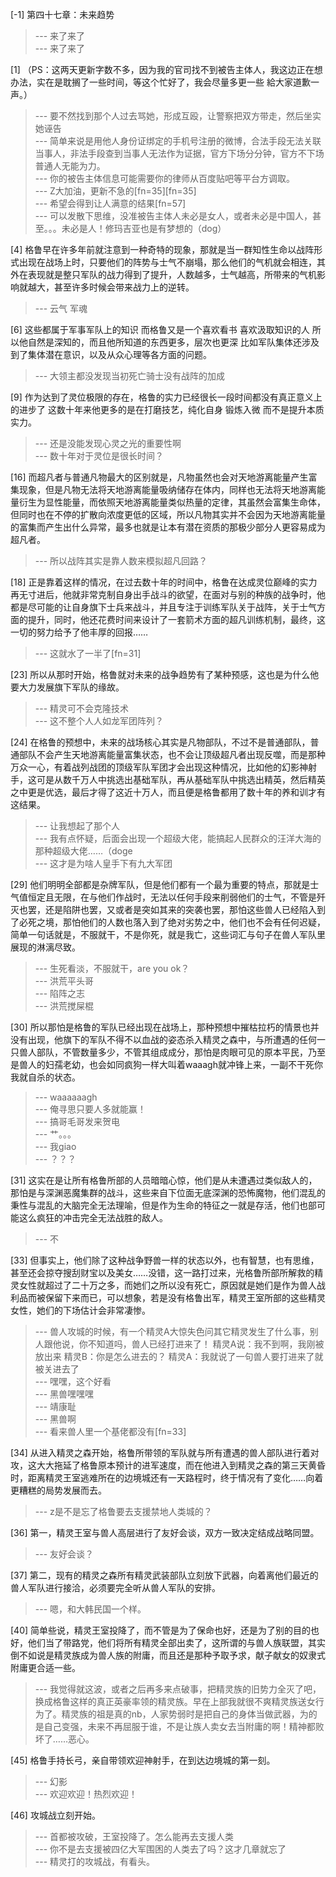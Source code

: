 
[-1] 第四十七章：未来趋势
>--- 来了来了<br>
>--- 来了来了<br>

[1] （PS：这两天更新字数不多，因为我的官司找不到被告主体人，我这边正在想办法，实在是耽搁了一些时间，等这个忙好了，我会尽量多更一些 給大家道歉一声。）
>--- 要不然找到那个人过去骂她，形成互殴，让警察把双方带走，然后坐实她诬告<br>
>--- 简单来说是用他人身份证绑定的手机号注册的微博，合法手段无法关联当事人，非法手段查到当事人无法作为证据，官方下场分分钟，官方不下场普通人无能为力。<br>
>--- 你的被告主体信息可能需要你的律师从百度贴吧等平台方调取。<br>
>--- Z大加油，更新不急的[fn=35][fn=35]<br>
>--- 希望会得到让人满意的结果[fn=57]<br>
>--- 可以发散下思维，没准被告主体人未必是女人，或者未必是中国人，甚至。。。未必是人！修玛吉亚也是有梦想的（dog）<br>

[4] 格鲁早在许多年前就注意到一种奇特的现象，那就是当一群知性生命以战阵形式出现在战场上时，只要他们的阵势与士气不崩塌，那么他们的气机就会相连，其外在表现就是整只军队的战力得到了提升，人数越多，士气越高，所带来的气机影响就越大，甚至许多时候会带来战力上的逆转。
>--- 云气 军魂<br>

[6] 这些都属于军事军队上的知识 而格鲁又是一个喜欢看书 喜欢汲取知识的人 所以他自然是深知的，而且他所知道的东西更多，层次也更深 比如军队集体还涉及到了集体潜在意识，以及从众心理等各方面的问题。
>--- 大领主都没发现当初死亡骑士没有战阵的加成<br>

[9] 作为达到了灵位极限的存在，格鲁的实力已经很长一段时间都没有真正意义上的进步了 这数十年来他更多的是在打磨技艺，纯化自身 锻炼入微 而不是提升本质实力。
>--- 还是没能发现心灵之光的重要性啊<br>
>--- 数十年对于灵位是很长时间？<br>

[16] 而超凡者与普通凡物最大的区别就是，凡物虽然也会对天地游离能量产生富集现象，但是凡物无法将天地游离能量吸纳储存在体内，同样也无法将天地游离能量衍生为显性能量，而依照天地游离能量类似热量的定律，其虽然会富集生命体，但同时也在不停的扩散向浓度更低的区域，所以凡物其实并不会因为天地游离能量的富集而产生出什么异常，最多也就是让本有潜在资质的那极少部分人更容易成为超凡者。
>--- 所以战阵其实是靠人数来模拟超凡回路？<br>

[18] 正是靠着这样的情况，在过去数十年的时间中，格鲁在达成灵位巅峰的实力再无寸进后，他就非常克制自身出手战斗的欲望，在面对与别的种族的战争时，他都是尽可能的让自身旗下士兵来战斗，并且专注于训练军队关于战阵，关于士气方面的提升，同时，他还花费时间来设计了一套箭术方面的超凡训练机制，最终，这一切的努力给予了他丰厚的回报……
>--- 这就水了一半了[fn=31]<br>

[23] 所以从那时开始，格鲁就对未来的战争趋势有了某种预感，这也是为什么他要大力发展旗下军队的缘故。
>--- 精灵可不会克隆技术<br>
>--- 这不整个人人如龙军团阵列？<br>

[24] 在格鲁的预想中，未来的战场核心其实是凡物部队，不过不是普通部队，普通部队不会产生天地游离能量富集状态，也不会让顶级超凡者出现反噬，而是那种万众一心，有着战列战团的顶级军队军团才会出现这种情况，比如他的幻影神射手，这可是从数千万人中挑选出基础军队，再从基础军队中挑选出精英，然后精英之中更是优选，最后才得了这近十万人，而且便是格鲁都用了数十年的养和训才有这结果。
>--- 让我想起了那个人<br>
>--- 我有点怀疑，后面会出现一个超级大佬，能搞起人民群众的汪洋大海的那种超级大佬……（doge<br>
>--- 这才是为啥人皇手下有九大军团<br>

[29] 他们明明全部都是杂牌军队，但是他们都有一个最为重要的特点，那就是士气值恒定且无限，在与他们作战时，无法以任何手段来削弱他们的士气，不管是歼灭也罢，还是陷阱也罢，又或者是突如其来的突袭也罢，那怕这些兽人已经陷入到了必死之境，那怕他们的人数也落入到了绝对劣势之中，他们也不会有任何迟疑，简单一句话就是，不服就干，不是你死，就是我亡，这些词汇与句子在兽人军队里展现的淋漓尽致。
>--- 生死看淡，不服就干，are you ok？<br>
>--- 洪荒平头哥<br>
>--- 陷阵之志<br>
>--- 洪荒搅屎棍<br>

[30] 所以那怕是格鲁的军队已经出现在战场上，那种预想中摧枯拉朽的情景也并没有出现，他旗下的军队不得不以血战的姿态杀入精灵之森中，与所遭遇的任何一只兽人部队，不管数量多少，不管其组成成分，那怕是肉眼可见的原本平民，乃至是兽人的妇孺老幼，也会如同疯狗一样大叫着waaagh就冲锋上来，一副不干死你我就自杀的状态。
>--- waaaaaagh<br>
>--- 俺寻思只要人多就能赢！<br>
>--- 搞哥毛哥发来贺电<br>
>--- 艹。。。<br>
>--- 我giao<br>
>--- ？？？<br>

[31] 这实在是让所有格鲁所部的人员暗暗心惊，他们是从未遭遇过类似敌人的，那怕是与深渊恶魔集群的战斗，这些来自下位面无底深渊的恐怖魔物，他们混乱的秉性与混乱的大脑完全无法理喻，但是作为生命的特征之一就是存活，他们也部可能这么疯狂的冲击完全无法战胜的敌人。
>--- 不<br>

[33] 但事实上，他们除了这种战争野兽一样的状态以外，也有智慧，也有思维，甚至还会掠夺搜刮财宝以及美女……没错，这一路打过来，光格鲁所部所解救的精灵女性就超过了二十万之多，而她们之所以没有死亡，原因就是她们是作为兽人战利品而被保留下来而已，可以想象，若是没有格鲁出军，精灵王室所部的这些精灵女性，她们的下场估计会非常凄惨。
>--- 兽人攻城的时候，有一个精灵A大惊失色问其它精灵发生了什么事，别人跟他说，你不知道吗，兽人已经打进来了！
精灵A说：我不到啊，我刚被放出来
精灵B：你是怎么进去的？
精灵A：我就说了一句兽人要打进来了就被关进去了<br>
>--- 嘿嘿，这个好看<br>
>--- 黑兽嘿嘿嘿<br>
>--- 靖康耻<br>
>--- 黑兽啊<br>
>--- 看来兽人里一个基佬都没有[fn=33]<br>

[34] 从进入精灵之森开始，格鲁所带领的军队就与所有遭遇的兽人部队进行着对攻，这大大拖延了格鲁原本预计的进军速度，而在他进入到精灵之森的第三天黄昏时，距离精灵王室逃难所在的边境城还有一天路程时，终于情况有了变化……向着更糟糕的局势发展而去。
>--- z是不是忘了格鲁要去支援禁地人类城的？<br>

[36] 第一，精灵王室与兽人高层进行了友好会谈，双方一致决定结成战略同盟。
>--- 友好会谈？<br>

[37] 第二，现有的精灵之森所有精灵武装部队立刻放下武器，向着离他们最近的兽人军队进行接洽，必须要完全听从兽人军队的安排。
>--- 嗯，和大韩民国一个样。<br>

[40] 简单些说，精灵王室投降了，而不管是为了保命也好，还是为了别的目的也好，他们当了带路党，他们将所有精灵全部出卖了，这所谓的与兽人族联盟，其实倒不如说是精灵族成为兽人族的附庸，而且还是那种予取予求，献子献女的奴隶式附庸更合适一些。
>--- 我觉得就这波，或者之后再多来点破事，把精灵族的旧势力全灭了吧，换成格鲁这样的真正英豪率领的精灵族。早在上部我就很不爽精灵族送女行为了。精灵族的祖是真的nb，人家势弱时是把自己的身体当做武器，为的是自己变强，未来不再屈服于谁，不是让族人卖女去当附庸的啊！精神都败坏了……恶心。<br>

[45] 格鲁手持长弓，亲自带领欢迎神射手，在到达边境城的第一刻。
>--- 幻影<br>
>--- 欢迎欢迎！热烈欢迎！<br>

[46] 攻城战立刻开始。
>--- 首都被攻破，王室投降了。怎么能再去支援人类<br>
>--- 你不是去支援被四亿大军围困的人类去了吗？这才几章就忘了<br>
>--- 精灵打的攻城战，有看头。<br>
